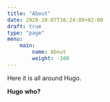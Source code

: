 ```yaml
---
title: "About"
date: 2020-10-07T16:24:09+02:00
draft: true
type: "page"
menu: 
    main:
        name: About
        weight: -100
---
```


Here it is all around Hugo.

**Hugo who?**